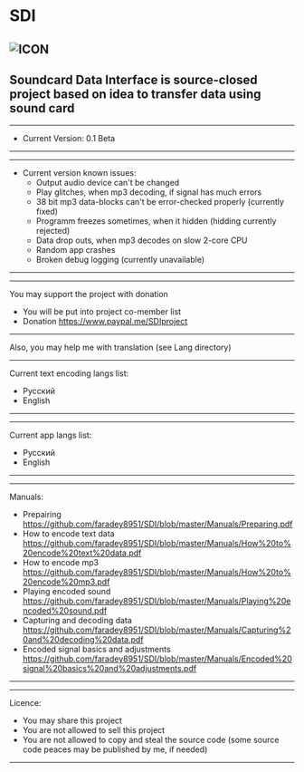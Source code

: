 # SDI 
![ICON](https://i112.fastpic.ru/big/2020/0527/15/8ee92ed9e628774e94b9de0538401315.png)
-----------------------------
Soundcard Data Interface is source-closed project based on idea to transfer data using sound card
-----------------------------

-----------------------------
* Current Version: 0.1 Beta
-----------------------------

-----------------------------
* Current version known issues:
  - Output audio device can't be
  changed
  - Play glitches, when mp3 decoding,
  if signal has much errors
  - 38 bit mp3 data-blocks can't be
  error-checked properly (currently fixed)
  - Programm freezes sometimes, when
  it hidden (hidding currently rejected)
  - Data drop outs, when mp3 decodes
  on slow 2-core CPU
  - Random app crashes
  - Broken debug logging (currently unavailable)
-----------------------------

-----------------------------
You may support the project with donation
- You will be put into project co-member list
- Donation https://www.paypal.me/SDIproject
-----------------------------

Also, you may help me with translation (see Lang directory)

-----------------------------
Current text encoding langs list:
- Русский
- English
-----------------------------

-----------------------------
Current app langs list:
- Русский
- English
-----------------------------

-----------------------------
Manuals:
- Prepairing https://github.com/faradey8951/SDI/blob/master/Manuals/Preparing.pdf
- How to encode text data https://github.com/faradey8951/SDI/blob/master/Manuals/How%20to%20encode%20text%20data.pdf
- How to encode mp3 https://github.com/faradey8951/SDI/blob/master/Manuals/How%20to%20encode%20mp3.pdf
- Playing encoded sound https://github.com/faradey8951/SDI/blob/master/Manuals/Playing%20encoded%20sound.pdf
- Capturing and decoding data https://github.com/faradey8951/SDI/blob/master/Manuals/Capturing%20and%20decoding%20data.pdf
- Encoded signal basics and adjustments https://github.com/faradey8951/SDI/blob/master/Manuals/Encoded%20signal%20basics%20and%20adjustments.pdf
-----------------------------

-----------------------------
Licence:
- You may share this project
- You are not allowed to sell this project
- You are not allowed to copy and steal the source code (some source code peaces may be published by me, if needed)
-----------------------------
